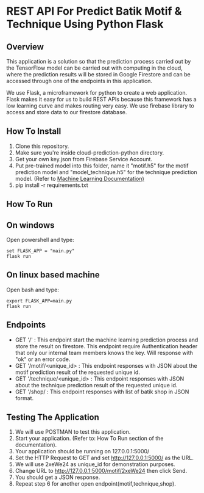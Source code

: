 # REST API For Predict Batik Motif & Technique Using Python Flask
## Overview
This application is a solution so that the prediction process carried out by the TensorFlow model can be carried out with computing in the cloud, where the prediction results will be stored in Google Firestore and can be accessed through one of the endpoints in this application.

We use Flask, a microframework for python to create a web application. Flask makes it easy for us to build REST APIs because this framework has a low learning curve and makes routing very easy. We use firebase library to access and store data to our firestore database.

## How To Install
1. Clone this repository.
2. Make sure you're inside cloud-prediction-python directory.
3. Get your own key.json from Firebase Service Account.
4. Put pre-trained model into this folder, name it "motif.h5" for the motif prediction model and "model_technique.h5" for the technique prediction model. (Refer to [Machine Learning Documentation)](https://github.com/farrel25/naratik/tree/machine-learning)
5. pip install -r requirements.txt

## How To Run
## On windows

Open powershell and type:

    set FLASK_APP = "main.py"
    flask run
## On linux based machine

Open bash and type:
  
    export FLASK_APP=main.py
    flask run
## Endpoints
- GET '/<filename>' : This endpoint start the machine learning prediction process and store the result on firestore. This endpoint require Authentication header that only our internal team members knows the key. Will response with "ok" or an error code.
- GET '/motif/<unique_id> : This endpoint responses with JSON about the motif prediction result of the requested unique id.
- GET '/technique/<unique_id> : This endpoint responses with JSON about the technique prediction result of the requested unique id.
- GET '/shop/ : This endpoint responses with list of batik shop in JSON format.
## Testing The Application
1. We will use POSTMAN to test this application.
2. Start your application. (Refer to: How To Run section of the documentation).
3. Your application should be running on 127.0.0.1:5000/
4. Set the HTTP Request to GET and set http://127.0.0.1:5000/ as the URL.
5. We will use 2xeWe24 as unique_id for demonstration purposes.
6. Change URL to http://127.0.0.1:5000/motif/2xeWe24 then click Send.
7. You should get a JSON response.
8. Repeat step 6 for another open endpoint(motif,technique,shop).
    
